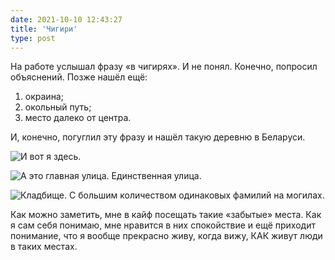 ```yaml
---
date: 2021-10-10 12:43:27
title: 'Чигири'
type: post
---
```


На работе услышал фразу «в чигирях». И не понял. Конечно, попросил объяснений. Позже нашёл ещё:

1. окраина;
2. окольный путь;
3. место далеко от центра.

И, конечно, погуглил эту фразу и нашёл такую деревню в Беларуси.

![И вот я здесь.](IMG_2413.jpg)

![А это главная улица. Единственная улица.](IMG_2419.jpg)

![Кладбище. С большим количеством одинаковых фамилий на могилах.](IMG_2417.jpg)

Как можно заметить, мне в кайф посещать такие «забытые» места. Как я сам себя понимаю, мне нравится
в них спокойствие и ещё приходит понимание, что я вообще прекрасно живу, когда вижу, КАК живут люди
в таких местах.
